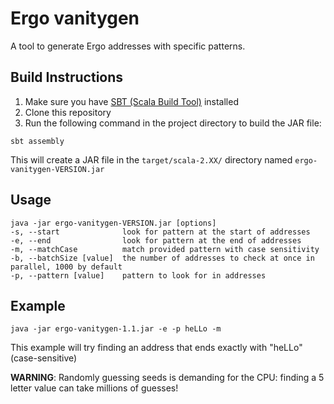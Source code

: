 # Ergo vanitygen

A tool to generate Ergo addresses with specific patterns.

## Build Instructions

1. Make sure you have [SBT (Scala Build Tool)](https://www.scala-sbt.org/download.html) installed
2. Clone this repository
3. Run the following command in the project directory to build the JAR file:

```
sbt assembly
```

This will create a JAR file in the `target/scala-2.XX/` directory named `ergo-vanitygen-VERSION.jar`

## Usage

```
java -jar ergo-vanitygen-VERSION.jar [options]
-s, --start              look for pattern at the start of addresses
-e, --end                look for pattern at the end of addresses
-m, --matchCase          match provided pattern with case sensitivity
-b, --batchSize [value]  the number of addresses to check at once in parallel, 1000 by default
-p, --pattern [value]    pattern to look for in addresses
```

## Example

```
java -jar ergo-vanitygen-1.1.jar -e -p heLLo -m
```

This example will try finding an address that ends exactly with "heLLo" (case-sensitive)

**WARNING**: Randomly guessing seeds is demanding for the CPU: finding a 5 letter value can take millions of guesses!
